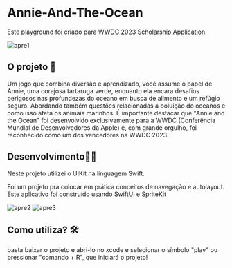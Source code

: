 # Annie-And-The-Ocean
Este playground foi criado para [WWDC 2023 Scholarship Application](https://developer.apple.com/wwdc23/swift-student-challenge/).

 ![apre1](https://github.com/GeozedequeGuimaraes/Demeter/assets/74778769/2d9e8475-6ca1-4b54-a89f-571dd00e5a8d)

## O projeto 📁
Um jogo que combina diversão e aprendizado, você assume o papel de Annie, uma corajosa tartaruga verde, 
enquanto ela encara desafios perigosos nas profundezas do oceano em busca de alimento e um refúgio seguro.
Abordando também questões relacionadas a poluição do oceanos e como isso afeta os animais marinhos. 
É importante destacar que "Annie and the Ocean" foi desenvolvido exclusivamente para a WWDC (Conferência Mundial de Desenvolvedores da Apple) e,
com grande orgulho, foi reconhecido como um dos vencedores na WWDC 2023.
## Desenvolvimento👨🏽
Neste projeto utilizei o UIKit na linguagem Swift. 

Foi um projeto pra colocar em prática conceitos de navegação e autolayout.
Este aplicativo foi construído usando SwiftUI e SpriteKit 

![apre2](https://github.com/GeozedequeGuimaraes/Demeter/assets/74778769/a1ebe480-dece-4ba0-9c9e-5429865ebc54)
![apre3](https://github.com/GeozedequeGuimaraes/Demeter/assets/74778769/e1672bb3-fd68-4eb9-a931-55dac3848753)

## Como utiliza? 🛠
basta baixar o projeto e abri-lo no xcode e selecionar o símbolo "play" ou pressionar "comando + R", que iniciará o projeto!
